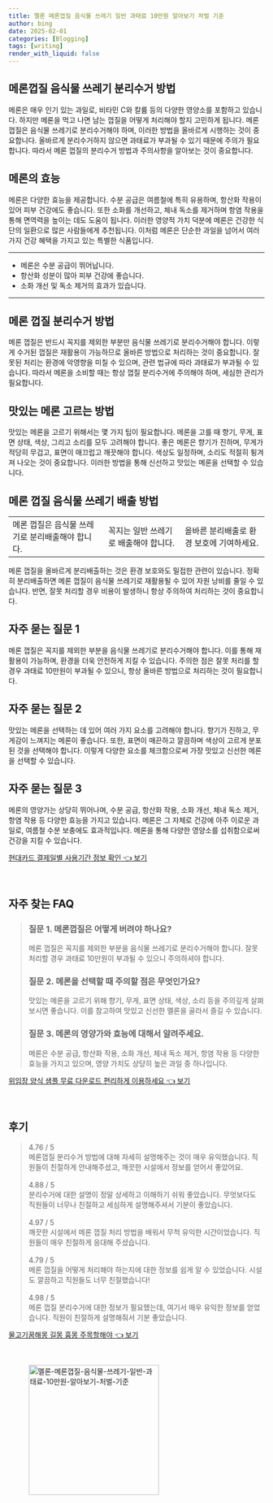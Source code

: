 ```yaml
---
title: 멜론 메론껍질 음식물 쓰레기 일반 과태료 10만원 알아보기 처벌 기준
author: bing
date: 2025-02-01
categories: [Blogging]
tags: [writing]
render_with_liquid: false
---
```



<h2 id='메론껍질 음식물 쓰레기 분리수거 방법'>메론껍질 음식물 쓰레기 분리수거 방법</h2>

<p>메론은 매우 인기 있는 과일로, 비타민 C와 칼륨 등의 다양한 영양소를 포함하고 있습니다. 하지만 메론을 먹고 나면 남는 껍질을 어떻게 처리해야 할지 고민하게 됩니다. 메론 껍질은 음식물 쓰레기로 분리수거해야 하며, 이러한 방법을 올바르게 시행하는 것이 중요합니다. 올바르게 분리수거하지 않으면 과태료가 부과될 수 있기 때문에 주의가 필요합니다. 따라서 메론 껍질의 분리수거 방법과 주의사항을 알아보는 것이 중요합니다.</p>

<h2 id='메론의 효능'>메론의 효능</h2>

<p>메론은 다양한 효능을 제공합니다. 수분 공급은 여름철에 특히 유용하며, 항산화 작용이 있어 피부 건강에도 좋습니다. 또한 소화를 개선하고, 체내 독소를 제거하며 항염 작용을 통해 면역력을 높이는 데도 도움이 됩니다. 이러한 영양적 가치 덕분에 메론은 건강한 식단의 일환으로 많은 사람들에게 추천됩니다. 이처럼 메론은 단순한 과일을 넘어서 여러 가지 건강 혜택을 가지고 있는 특별한 식품입니다.</p>

<hr />

<ul>
    <li>메론은 수분 공급이 뛰어납니다.</li>
    <li>항산화 성분이 많아 피부 건강에 좋습니다.</li>
    <li>소화 개선 및 독소 제거의 효과가 있습니다.</li>
</ul>

<hr />

<h2 id='메론 껍질 분리수거 방법'>메론 껍질 분리수거 방법</h2>

<p>메론 껍질은 반드시 꼭지를 제외한 부분만 음식물 쓰레기로 분리수거해야 합니다. 이렇게 수거된 껍질은 재활용이 가능하므로 올바른 방법으로 처리하는 것이 중요합니다. 잘못된 처리는 환경에 악영향을 미칠 수 있으며, 관련 법규에 따라 과태료가 부과될 수 있습니다. 따라서 메론을 소비할 때는 항상 껍질 분리수거에 주의해야 하며, 세심한 관리가 필요합니다.</p>

<h2 id='맛있는 메론 고르는 방법'>맛있는 메론 고르는 방법</h2>

<p>맛있는 메론을 고르기 위해서는 몇 가지 팁이 필요합니다. 메론을 고를 때 향기, 무게, 표면 상태, 색상, 그리고 소리를 모두 고려해야 합니다. 좋은 메론은 향기가 진하며, 무게가 적당히 무겁고, 표면이 매끄럽고 깨끗해야 합니다. 색상도 일정하며, 소리도 적절히 튕겨져 나오는 것이 중요합니다. 이러한 방법을 통해 신선하고 맛있는 메론을 선택할 수 있습니다.</p>

<h2 id='메론 껍질 음식물 쓰레기 배출 방법'>메론 껍질 음식물 쓰레기 배출 방법</h2>

<table>
    <tr>
        <td>메론 껍질은 음식물 쓰레기로 분리배출해야 합니다.</td>
        <td>꼭지는 일반 쓰레기로 배출해야 합니다.</td>
        <td>올바른 분리배출로 환경 보호에 기여하세요.</td>
    </tr>
</table>

<p>메론 껍질을 올바르게 분리배출하는 것은 환경 보호와도 밀접한 관련이 있습니다. 정확히 분리배출하면 메론 껍질이 음식물 쓰레기로 재활용될 수 있어 자원 낭비를 줄일 수 있습니다. 반면, 잘못 처리할 경우 비용이 발생하니 항상 주의하여 처리하는 것이 중요합니다.</p>

<h2 id='자주 묻는 질문 1'>자주 묻는 질문 1</h2>

<p>메론 껍질은 꼭지를 제외한 부분을 음식물 쓰레기로 분리수거해야 합니다. 이를 통해 재활용이 가능하며, 환경을 더욱 안전하게 지킬 수 있습니다. 주의한 점은 잘못 처리를 할 경우 과태료 10만원이 부과될 수 있으니, 항상 올바른 방법으로 처리하는 것이 필요합니다.</p>

<h2 id='자주 묻는 질문 2'>자주 묻는 질문 2</h2>

<p>맛있는 메론을 선택하는 데 있어 여러 가지 요소를 고려해야 합니다. 향기가 진하고, 무게감이 느껴지는 메론이 좋습니다. 또한, 표면이 매끈하고 깔끔하며 색상이 고르게 분포된 것을 선택해야 합니다. 이렇게 다양한 요소를 체크함으로써 가장 맛있고 신선한 메론을 선택할 수 있습니다.</p>

<h2 id='자주 묻는 질문 3'>자주 묻는 질문 3</h2>

<p>메론의 영양가는 상당히 뛰어나며, 수분 공급, 항산화 작용, 소화 개선, 체내 독소 제거, 항염 작용 등 다양한 효능을 가지고 있습니다. 메론은 그 자체로 건강에 아주 이로운 과일로, 여름철 수분 보충에도 효과적입니다. 메론을 통해 다양한 영양소를 섭취함으로써 건강을 지킬 수 있습니다.</p>


<p><a class="click-button" title="현대카드 결제일별 사용기간 정보 확인" href="https://aptwhite.github.io/posts/%ED%98%84%EB%8C%80%EC%B9%B4%EB%93%9C-%EA%B2%B0%EC%A0%9C%EC%9D%BC%EB%B3%84-%EC%82%AC%EC%9A%A9%EA%B8%B0%EA%B0%84-%EC%A0%95%EB%B3%B4-%ED%99%95%EC%9D%B8/" rel="dofollow">현대카드 결제일별 사용기간 정보 확인 👈 보기</a></p><br>
<h2 id='자주_찾는_FAQ'>자주 찾는 FAQ</h2>
<div itemscope="" itemtype="https://schema.org/FAQPage"> 
<blockquote> 
<div itemscope="" itemprop="mainEntity" itemtype="https://schema.org/Question"> 
<h3 itemprop="name">질문 1. 메론껍질은 어떻게 버려야 하나요?</h3> 
<div itemscope="" itemprop="acceptedAnswer" itemtype="https://schema.org/Answer"> 
<span itemprop="text"> 
<p>메론 껍질은 꼭지를 제외한 부분을 음식물 쓰레기로 분리수거해야 합니다. 잘못 처리할 경우 과태료 10만원이 부과될 수 있으니 주의하셔야 합니다.</p> 
</span> 
</div> 
</div> 

<div itemscope="" itemprop="mainEntity" itemtype="https://schema.org/Question"> 
<h3 itemprop="name">질문 2. 메론을 선택할 때 주의할 점은 무엇인가요?</h3> 
<div itemscope="" itemprop="acceptedAnswer" itemtype="https://schema.org/Answer"> 
<span itemprop="text"> 
<p>맛있는 메론을 고르기 위해 향기, 무게, 표면 상태, 색상, 소리 등을 주의깊게 살펴보시면 좋습니다. 이를 참고하여 맛있고 신선한 멜론을 골라서 즐길 수 있습니다.</p> 
</span> 
</div> 
</div> 

<div itemscope="" itemprop="mainEntity" itemtype="https://schema.org/Question"> 
<h3 itemprop="name">질문 3. 메론의 영양가와 효능에 대해서 알려주세요.</h3> 
<div itemscope="" itemprop="acceptedAnswer" itemtype="https://schema.org/Answer"> 
<span itemprop="text"> 
<p>메론은 수분 공급, 항산화 작용, 소화 개선, 체내 독소 제거, 항염 작용 등 다양한 효능을 가지고 있으며, 영양 가치도 상당히 높은 과일 중 하나입니다.</p> 
</span> 
</div> 
</div> 
</blockquote> 
</div>
<p><a class="click-button" title="위임장 양식 샘플 무료 다운로드 편리하게 이용하세요" href="https://aptwhite.github.io/posts/%EC%9C%84%EC%9E%84%EC%9E%A5-%EC%96%91%EC%8B%9D-%EC%83%98%ED%94%8C-%EB%AC%B4%EB%A3%8C-%EB%8B%A4%EC%9A%B4%EB%A1%9C%EB%93%9C-%ED%8E%B8%EB%A6%AC%ED%95%98%EA%B2%8C-%EC%9D%B4%EC%9A%A9%ED%95%98%EC%84%B8%EC%9A%94/" rel="dofollow">위임장 양식 샘플 무료 다운로드 편리하게 이용하세요 👈 보기</a></p><br>
<h2 id='후기'>후기</h2>
<div itemscope itemtype="https://schema.org/Product">
  <blockquote>
  <div itemprop="review" itemscope itemtype="https://schema.org/Review">
      <div itemprop="reviewRating" itemscope itemtype="https://schema.org/Rating"> <span itemprop="ratingValue">4.76</span> / <span itemprop="bestRating">5</span> </div>
      <span itemprop="reviewBody">메론껍질 분리수거 방법에 대해 자세히 설명해주는 것이 매우 유익했습니다. 직원들이 친절하게 안내해주셨고, 깨끗한 시설에서 정보를 얻어서 좋았어요.</span>
  </div>
  <br>
  <div itemprop="review" itemscope itemtype="https://schema.org/Review">
      <div itemprop="reviewRating" itemscope itemtype="https://schema.org/Rating"> <span itemprop="ratingValue">4.88</span> / <span itemprop="bestRating">5</span> </div>
      <span itemprop="reviewBody">분리수거에 대한 설명이 정말 상세하고 이해하기 쉬워 좋았습니다. 무엇보다도 직원들이 너무나 친절하고 세심하게 설명해주셔서 기분이 좋았습니다.</span>
  </div>
  <br>
  <div itemprop="review" itemscope itemtype="https://schema.org/Review">
      <div itemprop="reviewRating" itemscope itemtype="https://schema.org/Rating"> <span itemprop="ratingValue">4.97</span> / <span itemprop="bestRating">5</span> </div>
      <span itemprop="reviewBody">깨끗한 시설에서 메론 껍질 처리 방법을 배워서 무척 유익한 시간이었습니다. 직원들이 매우 친절하게 응대해 주셨습니다.</span>
  </div>
  <br>
  <div itemprop="review" itemscope itemtype="https://schema.org/Review">
      <div itemprop="reviewRating" itemscope itemtype="https://schema.org/Rating"> <span itemprop="ratingValue">4.79</span> / <span itemprop="bestRating">5</span> </div>
      <span itemprop="reviewBody">메론 껍질을 어떻게 처리해야 하는지에 대한 정보를 쉽게 알 수 있었습니다. 시설도 깔끔하고 직원들도 너무 친절했습니다!</span>
  </div>
  <br>
  <div itemprop="review" itemscope itemtype="https://schema.org/Review">
      <div itemprop="reviewRating" itemscope itemtype="https://schema.org/Rating"> <span itemprop="ratingValue">4.98</span> / <span itemprop="bestRating">5</span> </div>
      <span itemprop="reviewBody">메론 껍질 분리수거에 대한 정보가 필요했는데, 여기서 매우 유익한 정보를 얻었습니다. 직원이 친절하게 설명해줘서 기분 좋았습니다.</span>
  </div>
  </blockquote>
</div>
<p><a class="click-button" title="물고기꿈해몽 길몽 흉몽 주목할해야" href="https://aptwhite.github.io/posts/%EB%AC%BC%EA%B3%A0%EA%B8%B0%EA%BF%88%ED%95%B4%EB%AA%BD-%EA%B8%B8%EB%AA%BD-%ED%9D%89%EB%AA%BD-%EC%A3%BC%EB%AA%A9%ED%95%A0%ED%95%B4%EC%95%BC/" rel="dofollow">물고기꿈해몽 길몽 흉몽 주목할해야 👈 보기</a></p><br>
<figure class="image"><img src="https://aptwhite.github.io/assets/img/thumbnail/멜론-메론껍질-음식물-쓰레기-일반-과태료-10만원-알아보기-처벌-기준.webp" alt="멜론-메론껍질-음식물-쓰레기-일반-과태료-10만원-알아보기-처벌-기준" width="256" height="256"></figure>